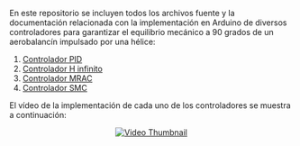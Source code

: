 En este repositorio se incluyen todos los archivos fuente y la documentación relacionada con la implementación en Arduino de diversos controladores para garantizar el equilibrio mecánico a 90 grados de un aerobalancín impulsado por una hélice:
1. [Controlador PID](https://github.com/SamuelCruz72/Control_Balancin/blob/main/Proyecto%20Balancin/src/definitions.h)
2. [Controlador H infinito](https://github.com/SamuelCruz72/Control_Balancin/blob/main/Proyecto%20Balancin/src/definitions.h)
3. [Controlador MRAC](https://github.com/SamuelCruz72/Control_Balancin/blob/main/Proyecto%20Balancin/src/definitions.h)
4. [Controlador SMC](https://github.com/SamuelCruz72/Control_Balancin/blob/main/Proyecto%20Balancin/src/definitions.h)

El vídeo de la implementación de cada uno de los controladores se muestra a continuación:
<p align="center">
  <a href="https://youtu.be/5paUrn4xUPE">
    <img src="https://img.youtube.com/vi/5paUrn4xUPE/0.jpg" alt="Video Thumbnail">
  </a>
</p>
